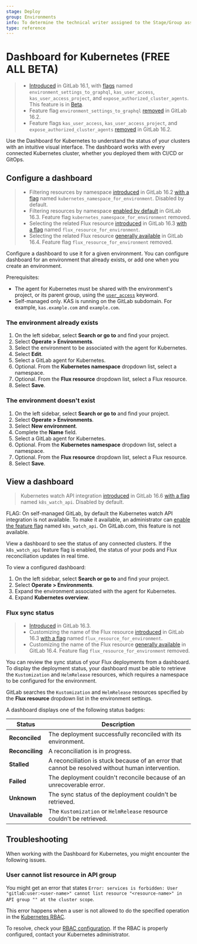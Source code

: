 ```yaml
---
stage: Deploy
group: Environments
info: To determine the technical writer assigned to the Stage/Group associated with this page, see https://about.gitlab.com/handbook/product/ux/technical-writing/#assignments
type: reference
---
```


# Dashboard for Kubernetes **(FREE ALL BETA)**

> - [Introduced](https://gitlab.com/gitlab-org/gitlab/-/issues/390769) in GitLab 16.1, with [flags](../../administration/feature_flags.md) named `environment_settings_to_graphql`, `kas_user_access`, `kas_user_access_project`, and `expose_authorized_cluster_agents`. This feature is in [Beta](../../policy/experiment-beta-support.md#beta).
> - Feature flag `environment_settings_to_graphql` [removed](https://gitlab.com/gitlab-org/gitlab/-/merge_requests/124177) in GitLab 16.2.
> - Feature flags `kas_user_access`, `kas_user_access_project`, and `expose_authorized_cluster_agents` [removed](https://gitlab.com/gitlab-org/gitlab/-/merge_requests/125835) in GitLab 16.2.

Use the Dashboard for Kubernetes to understand the status of your clusters with an intuitive visual interface.
The dashboard works with every connected Kubernetes cluster, whether you deployed them
with CI/CD or GitOps.

## Configure a dashboard

> - Filtering resources by namespace [introduced](https://gitlab.com/gitlab-org/gitlab/-/issues/403618) in GitLab 16.2 [with a flag](../../administration/feature_flags.md) named `kubernetes_namespace_for_environment`. Disabled by default.
> - Filtering resources by namespace [enabled by default](https://gitlab.com/gitlab-org/gitlab/-/merge_requests/127043) in GitLab 16.3. Feature flag `kubernetes_namespace_for_environment` removed.
> - Selecting the related Flux resource [introduced](https://gitlab.com/gitlab-org/gitlab/-/merge_requests/128857) in GitLab 16.3 [with a flag](../../administration/feature_flags.md) named `flux_resource_for_environment`.
> - Selecting the related Flux resource [generally available](https://gitlab.com/gitlab-org/gitlab/-/merge_requests/130648) in GitLab 16.4. Feature flag `flux_resource_for_environment` removed.

Configure a dashboard to use it for a given environment.
You can configure dashboard for an environment that already exists, or
add one when you create an environment.

Prerequisites:

- The agent for Kubernetes must be shared with the environment's project, or its parent group, using the [`user_access`](../../user/clusters/agent/user_access.md) keyword.
- Self-managed only. KAS is running on the GitLab subdomain. For example, `kas.example.com` and `example.com`.

### The environment already exists

1. On the left sidebar, select **Search or go to** and find your project.
1. Select **Operate > Environments**.
1. Select the environment to be associated with the agent for Kubernetes.
1. Select **Edit**.
1. Select a GitLab agent for Kubernetes.
1. Optional. From the **Kubernetes namespace** dropdown list, select a namespace.
1. Optional. From the **Flux resource** dropdown list, select a Flux resource.
1. Select **Save**.

### The environment doesn't exist

1. On the left sidebar, select **Search or go to** and find your project.
1. Select **Operate > Environments**.
1. Select **New environment**.
1. Complete the **Name** field.
1. Select a GitLab agent for Kubernetes.
1. Optional. From the **Kubernetes namespace** dropdown list, select a namespace.
1. Optional. From the **Flux resource** dropdown list, select a Flux resource.
1. Select **Save**.

## View a dashboard

> Kubernetes watch API integration [introduced](https://gitlab.com/gitlab-org/gitlab/-/issues/422945) in GitLab 16.6 [with a flag](../../administration/feature_flags.md) named `k8s_watch_api`. Disabled by default.

FLAG:
On self-managed GitLab, by default the Kubernetes watch API integration is not available.
To make it available, an administrator can [enable the feature flag](../../administration/feature_flags.md) named `k8s_watch_api`.
On GitLab.com, this feature is not available.

View a dashboard to see the status of any connected clusters.
If the `k8s_watch_api` feature flag is enabled, the status of your
pods and Flux reconciliation updates in real time.

To view a configured dashboard:

1. On the left sidebar, select **Search or go to** and find your project.
1. Select **Operate > Environments**.
1. Expand the environment associated with the agent for Kubernetes.
1. Expand **Kubernetes overview**.

### Flux sync status

> - [Introduced](https://gitlab.com/gitlab-org/gitlab/-/issues/391581) in GitLab 16.3.
> - Customizing the name of the Flux resource [introduced](https://gitlab.com/gitlab-org/gitlab/-/merge_requests/128857) in GitLab 16.3 [with a flag](../../administration/feature_flags.md) named `flux_resource_for_environment`.
> - Customizing the name of the Flux resource [generally available](https://gitlab.com/gitlab-org/gitlab/-/merge_requests/130648) in GitLab 16.4. Feature flag `flux_resource_for_environment` removed.

You can review the sync status of your Flux deployments from a dashboard.
To display the deployment status, your dashboard must be able to retrieve the `Kustomization` and `HelmRelease` resources,
which requires a namespace to be configured for the environment.

GitLab searches the `Kustomization` and `HelmRelease` resources specified by the **Flux resource** dropdown list in the environment settings.

A dashboard displays one of the following status badges:

| Status | Description |
|---------|-------------|
| **Reconciled** | The deployment successfully reconciled with its environment. |
| **Reconciling** | A reconciliation is in progress. |
| **Stalled** | A reconciliation is stuck because of an error that cannot be resolved without human intervention. |
| **Failed** | The deployment couldn't reconcile because of an unrecoverable error. |
| **Unknown** | The sync status of the deployment couldn't be retrieved. |
| **Unavailable** | The `Kustomization` or `HelmRelease` resource couldn't be retrieved. |

## Troubleshooting

When working with the Dashboard for Kubernetes, you might encounter the following issues.

### User cannot list resource in API group

You might get an error that states `Error: services is forbidden: User "gitlab:user:<user-name>" cannot list resource "<resource-name>" in API group "" at the cluster scope`.

This error happens when a user is not allowed to do the specified operation in the [Kubernetes RBAC](https://kubernetes.io/docs/reference/access-authn-authz/rbac/).

To resolve, check your [RBAC configuration](../../user/clusters/agent/user_access.md#configure-kubernetes-access). If the RBAC is properly configured, contact your Kubernetes administrator.
